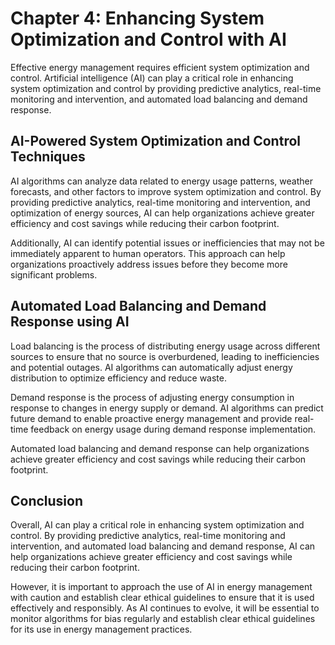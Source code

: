 Chapter 4: Enhancing System Optimization and Control with AI
============================================================

Effective energy management requires efficient system optimization and control. Artificial intelligence (AI) can play a critical role in enhancing system optimization and control by providing predictive analytics, real-time monitoring and intervention, and automated load balancing and demand response.

AI-Powered System Optimization and Control Techniques
-----------------------------------------------------

AI algorithms can analyze data related to energy usage patterns, weather forecasts, and other factors to improve system optimization and control. By providing predictive analytics, real-time monitoring and intervention, and optimization of energy sources, AI can help organizations achieve greater efficiency and cost savings while reducing their carbon footprint.

Additionally, AI can identify potential issues or inefficiencies that may not be immediately apparent to human operators. This approach can help organizations proactively address issues before they become more significant problems.

Automated Load Balancing and Demand Response using AI
-----------------------------------------------------

Load balancing is the process of distributing energy usage across different sources to ensure that no source is overburdened, leading to inefficiencies and potential outages. AI algorithms can automatically adjust energy distribution to optimize efficiency and reduce waste.

Demand response is the process of adjusting energy consumption in response to changes in energy supply or demand. AI algorithms can predict future demand to enable proactive energy management and provide real-time feedback on energy usage during demand response implementation.

Automated load balancing and demand response can help organizations achieve greater efficiency and cost savings while reducing their carbon footprint.

Conclusion
----------

Overall, AI can play a critical role in enhancing system optimization and control. By providing predictive analytics, real-time monitoring and intervention, and automated load balancing and demand response, AI can help organizations achieve greater efficiency and cost savings while reducing their carbon footprint.

However, it is important to approach the use of AI in energy management with caution and establish clear ethical guidelines to ensure that it is used effectively and responsibly. As AI continues to evolve, it will be essential to monitor algorithms for bias regularly and establish clear ethical guidelines for its use in energy management practices.
